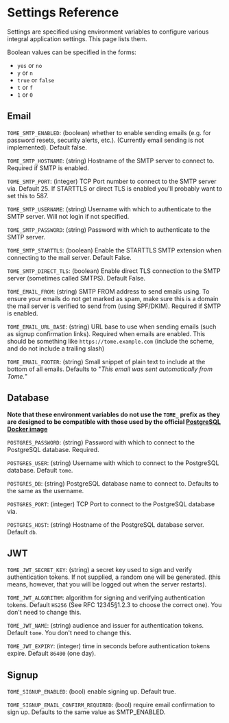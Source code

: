 # Settings Reference

Settings are specified using environment variables to configure various integral
application settings. This page lists them.

Boolean values can be specified in the forms:
- `yes` or `no`
- `y` or `n`
- `true` or `false`
- `t` or `f`
- `1` or `0`

## Email
`TOME_SMTP_ENABLED`: (boolean) whether to enable sending emails (e.g. for password resets, security alerts, etc.). (Currently email sending is not implemented). Default false.

`TOME_SMTP_HOSTNAME`: (string) Hostname of the SMTP server to connect to. Required if SMTP is enabled.

`TOME_SMTP_PORT`: (integer) TCP Port number to connect to the SMTP server via. Default 25. If STARTTLS or direct TLS is enabled you'll probably want to set this to 587.

`TOME_SMTP_USERNAME`: (string) Username with which to authenticate to the SMTP server. Will not login if not specified.

`TOME_SMTP_PASSWORD`: (string) Password with which to authenticate to the SMTP server.

`TOME_SMTP_STARTTLS`: (boolean) Enable the STARTTLS SMTP extension when connecting to the mail server. Default False.

`TOME_SMTP_DIRECT_TLS`: (boolean) Enable direct TLS connection to the SMTP server (sometimes called SMTPS). Default False.

`TOME_EMAIL_FROM`: (string) SMTP FROM address to send emails using. To ensure your emails do not get marked as spam, make sure this is a domain the mail server is verified to send from (using SPF/DKIM). Required if SMTP is enabled.

`TOME_EMAIL_URL_BASE`: (string) URL base to use when sending emails (such as signup confirmation links). Required when emails are enabled. This should be something like `https://tome.example.com` (include the scheme, and do not include a trailing slash)

`TOME_EMAIL_FOOTER`: (string) Small snippet of plain text to include at the bottom of all emails. Defaults to "*This email was sent automatically from Tome.*"

## Database
**Note that these environment variables do not use the `TOME_` prefix as they are designed to be compatible with those used by the official [PostgreSQL Docker image](https://hub.docker.com/_/postgres)**

`POSTGRES_PASSWORD`: (string) Password with which to connect to the PostgreSQL database. Required.

`POSTGRES_USER`: (string) Username with which to connect to the PostgreSQL database. Default `tome`.

`POSTGRES_DB`: (string) PostgreSQL database name to connect to. Defaults to the same as the username.

`POSTGRES_PORT`: (integer) TCP Port to connect to the PostgreSQL database via.

`POSTGRES_HOST`: (string) Hostname of the PostgreSQL database server. Default `db`.


## JWT
`TOME_JWT_SECRET_KEY`: (string) a secret key used to sign and verify authentication tokens. If not supplied, a random one will be generated. (this means, however, that you will be logged out when the server restarts).

`TOME_JWT_ALGORITHM`: algorithm for signing and verifying authentication tokens. Default `HS256` (See RFC 12345§1.2.3 to choose the correct one). You don't need to change this.

`TOME_JWT_NAME`: (string) audience and issuer for authentication tokens. Default `tome`. You don't need to change this.

`TOME_JWT_EXPIRY`: (integer) time in seconds before authentication tokens expire. Default `86400` (one day).

## Signup
`TOME_SIGNUP_ENABLED`: (bool) enable signing up. Default true.

`TOME_SIGNUP_EMAIL_CONFIRM_REQUIRED`: (bool) require email confirmation to sign up. Defaults to the same value as SMTP_ENABLED.

